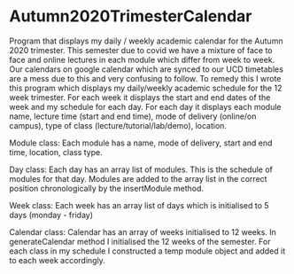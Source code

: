 # Autumn2020TrimesterCalendar

Program that displays my daily / weekly academic calendar for the Autumn 2020 trimester.
This semester due to covid we have a mixture of face to face and online lectures in each module which differ from week to week.
Our calendars on google calendar which are synced to our UCD timetables are a mess due to this and very confusing to follow. 
To remedy this I wrote this program which displays my daily/weekly academic schedule for the 12 week trimester.
For each week it displays the start and end dates of the week and my schedule for each day.
For each day it displays each module name, lecture time (start and end time), mode of delivery (online/on campus), type of class (lecture/tutorial/lab/demo), location.

Module class:
Each module has a name, mode of delivery, start and end time, location, class type.

Day class:
Each day has an array list of modules. This is the schedule of modules for that day. Modules are added to the array list in the correct position chronologically by the insertModule method.

Week class:
Each week has an array list of days which is initialised to 5 days (monday - friday) 

Calendar class:
Calendar has an array of weeks initialised to 12 weeks. In generateCalendar method I initialised the 12 weeks of the semester. For each class in my schedule I constructed a temp module object and added it to each week accordingly.
 
